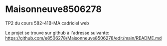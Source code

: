 # Maisonneuve8506278
 TP2 du cours 582-41B-MA cadriciel web

 Le projet se trouve sur github à l'adresse suivante: https://github.com/e8506278/Maisonneuve8506278/edit/main/README.md
